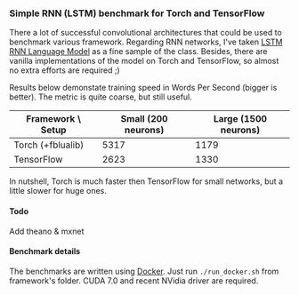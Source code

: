 ### Simple RNN (LSTM) benchmark for Torch and TensorFlow

There a lot of successful convolutional architectures that could be used to benchmark various framework.
Regarding RNN networks, I've taken [LSTM RNN Language Model](http://arxiv.org/pdf/1409.2329v4.pdf) as a fine sample of the class.
Besides, there are vanilla implementations of the model on Torch and TensorFlow, so almost no extra efforts are required ;)

Results below demonstate training speed in Words Per Second (bigger is better). The metric is quite coarse, but still useful.

Framework \ Setup | Small (200 neurons) | Large (1500 neurons)
----------------- | ------------------- | --------------------
Torch (+fblualib) | 5317                | 1179
TensorFlow        | 2623                | 1330

In nutshell, Torch is much faster then TensorFlow for small networks, but a little slower for huge ones.


#### Todo
Add theano & mxnet

#### Benchmark details
The benchmarks are written using [Docker](https://www.docker.com/). Just run ```./run_docker.sh``` from framework's folder. CUDA 7.0 and recent NVidia driver are required.
